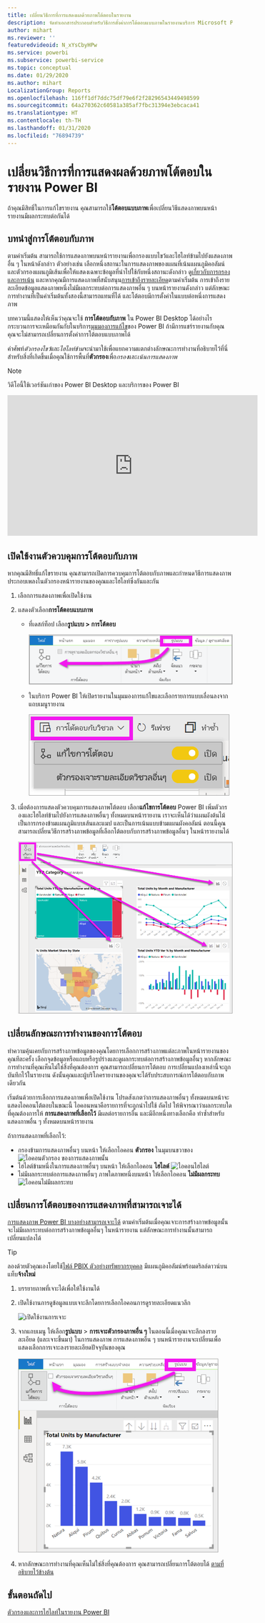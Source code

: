```yaml
---
title: เปลี่ยนวิธีการที่การแสดงผลด้วยภาพโต้ตอบในรายงาน
description: จัดทำเอกสารประกอบสำหรับวิธีการตั้งค่าการโต้ตอบแบบภาพในรายงานบริการ Microsoft Power BI และรายงาน Power BI Desktop
author: mihart
ms.reviewer: ''
featuredvideoid: N_xYsCbyHPw
ms.service: powerbi
ms.subservice: powerbi-service
ms.topic: conceptual
ms.date: 01/29/2020
ms.author: mihart
LocalizationGroup: Reports
ms.openlocfilehash: 116ff1df7ddc75df79e6f2f28296543449498599
ms.sourcegitcommit: 64a270362c60581a385af7fbc31394e3ebcaca41
ms.translationtype: HT
ms.contentlocale: th-TH
ms.lasthandoff: 01/31/2020
ms.locfileid: "76894739"
---
```

# <a name="change-how-visuals-interact-in-a-power-bi-report"></a>เปลี่ยนวิธีการที่การแสดงผลด้วยภาพโต้ตอบในรายงาน Power BI
ถ้าคุณมีสิทธิ์ในการแก้ไขรายงาน คุณสามารถใช้**โต้ตอบแบบภาพ**เพื่อเปลี่ยนวิธีแสดงภาพบนหน้ารายงานมีผลกระทบต่อกันได้ 

## <a name="introduction-to-visual-interactions"></a>บทนำสู่การโต้ตอบกับภาพ
ตามค่าเริ่มต้น สามารถใช้การแสดงภาพบนหน้ารายงานเพื่อกรองแบบไขว้และไฮไลท์ข้ามไปยังแสดงภาพอื่น ๆ ในหน้าดังกล่าว
ตัวอย่างเช่น เลือกหนึ่งสถานะในการแสดงภาพของแผนที่เน้นแผนภูมิคอลัมน์และตัวกรองแผนภูมิเส้นเพื่อให้แสดงเฉพาะข้อมูลที่นำไปใช้กับหนึ่งสถานะดังกล่าว
ดู[เกี่ยวกับการกรองและการเน้น](power-bi-reports-filters-and-highlighting.md) และหากคุณมีการแสดงภาพที่สนับสนุน[การเข้าถึงรายละเอียด](consumer/end-user-drill.md)ตามค่าเริ่มต้น การเข้าถึงรายละเอียดข้อมูลแสดงภาพหนึ่งไม่มีผลกระทบต่อการแสดงภาพอื่น ๆ บนหน้ารายงานดังกล่าว แต่ลักษณะการทำงานที่เป็นค่าเริ่มต้นทั้งสองนี้สามารถแทนที่ได้ และโต้ตอบมีการตั้งค่าในแบบต่อหนึ่งการแสดงภาพ

บทความนี้แสดงให้เห็นว่าคุณจะใช้ **การโต้ตอบกับภาพ** ใน Power BI Desktop ได้อย่างไร กระบวนการจะเหมือนกันกับในบริการ[มุมมองการแก้ไข](service-interact-with-a-report-in-editing-view.md)ของ Power BI ถ้ามีการแชร์รายงานกับคุณ คุณจะไม่สามารถเปลี่ยนการตั้งค่าการโต้ตอบแบบภาพได้

คำศัพท์*ตัวกรองไขว้*และ*ไฮไลท์ข้าม*จะนำมาใช้เพื่อแยกความแตกต่างลักษณะการทำงานที่อธิบายไว้ที่นี่สำหรับสิ่งที่เกิดขึ้นเมื่อคุณใช้การพื้นที่**ตัวกรอง**เพื่อ*กรอง*และ*เน้นการแสดงภาพ*  

> [!NOTE]
> วิดีโอนี้ใช้เวอร์ชันเก่าของ Power BI Desktop และบริการของ Power BI 
>
>

<iframe width="560" height="315" src="https://www.youtube.com/embed/N_xYsCbyHPw?list=PL1N57mwBHtN0JFoKSR0n-tBkUJHeMP2cP" frameborder="0" allowfullscreen></iframe>


## <a name="enable-the-visual-interaction-controls"></a>เปิดใช้งานตัวควบคุมการโต้ตอบกับภาพ
หากคุณมีสิทธิ์แก้ไขรายงาน คุณสามารถเปิดการควบคุมการโต้ตอบกับภาพและกำหนดวิธีการแสดงภาพประกอบเพลงในตัวกรองหน้ารายงานของคุณและไฮไลท์ซึ่งกันและกัน 

1. เลือกการแสดงภาพเพื่อเปิดใช้งาน  
2. แสดงตัวเลือก**การโต้ตอบแบบภาพ**
    

    - ที่เดสก์ท็อป เลือก**รูปแบบ > การโต้ตอบ**

        ![จากนั้นเลือก รูปแบบ และเลือก การโต้ตอบ](media/service-reports-visual-interactions/power-bi-interaction.png)

    - ในบริการ Power BI ให้เปิดรายงานในมุมมองการแก้ไขและเลือกรายการแบบเลื่อนลงจากแถบเมนูรายงาน

        ![การโต้ตอบแบบภาพแบบเลื่อนลง](media/service-reports-visual-interactions/power-bi-service.png)

3. เมื่อต้องการแสดงตัวควบคุมการแสดงภาพโต้ตอบ เลือก**แก้ไขการโต้ตอบ** Power BI เพิ่มตัวกรองและไฮไลท์ข้ามไปยังการแสดงภาพอื่นๆ ทั้งหมดบนหน้ารายงาน เราจะเห็นได้ว่าแผนผังต้นไม้เป็นการกรองข้ามแผนภูมิแบบเส้นและแมป และเป็นการเน้นแบบข้ามแผนผังคอลัมน์ ตอนนี้คุณสามารถเปลี่ยนวิธีการสร้างภาพข้อมูลที่เลือกโต้ตอบกับการสร้างภาพข้อมูลอื่นๆ ในหน้ารายงานได้
   
    ![รายงานที่มีการโต้ตอบแบบภาพที่เปิดใช้งานอยู่](media/service-reports-visual-interactions/power-bi-turn-on.png)


## <a name="change-the-interaction-behavior"></a>เปลี่ยนลักษณะการทำงานของการโต้ตอบ
ทำความคุ้นเคยกับการสร้างภาพข้อมูลของคุณโดยการเลือกการสร้างภาพแต่ละภาพในหน้ารายงานของคุณทีละครั้ง  เลือกจุดข้อมูลหรือแถบหรือรูปร่างและดูผลกระทบต่อการสร้างภาพข้อมูลอื่นๆ หากลักษณะการทำงานที่คุณเห็นไม่ใช่สิ่งที่คุณต้องการ คุณสามารถเปลี่ยนการโต้ตอบ การเปลี่ยนแปลงเหล่านี้จะถูกบันทึกไว้ในรายงาน ดังนั้นคุณและผู้บริโภครายงานของคุณจะได้รับประสบการณ์การโต้ตอบกับภาพเดียวกัน


เริ่มต้นด้วยการเลือกการแสดงภาพเพื่อเปิดใช้งาน  โปรดสังเกตว่าการแสดงภาพอื่นๆ ทั้งหมดบนหน้าจะแสดงไอคอนโต้ตอบในขณะนี้ ไอคอนหนาคือรายการที่จะถูกนำไปใช้ ถัดไป ให้พิจารณาว่าผลกระทบใดที่คุณต้องการให้ **การแสดงภาพที่เลือกไว้** มีผลต่อรายการอื่น  และมีอีกหนึ่งทางเลือกคือ ทำซ้ำสำหรับแสดงภาพอื่น ๆ ทั้งหมดบนหน้ารายงาน

ถ้าการแสดงภาพที่เลือกไว้:
   
   * กรองข้ามการแสดงภาพอื่นๆ บนหน้า ให้เลือกไอคอน **ตัวกรอง** ในมุมบนขวาของ ![ไอคอนตัวกรอง](media/service-reports-visual-interactions/power-bi-filter-icon.png) ของการแสดงภาพนั้น
   * ไฮไลต์ข้ามหนึ่งในการแสดงภาพอื่นๆ บนหน้า ให้เลือกไอคอน **ไฮไลต์** ![ไอคอนไฮไลต์](media/service-reports-visual-interactions/power-bi-highlight-icon.png)
   * ไม่มีผลกระทบต่อการแสดงภาพอื่นๆ ภาพใดภาพหนึ่งบนหน้า ให้เลือกไอคอน **ไม่มีผลกระทบ** ![ไอคอนไม่มีผลกระทบ](media/service-reports-visual-interactions/power-bi-no-impact.png)

## <a name="change-the-interactions-of-drillable-visualizations"></a>เปลี่ยนการโต้ตอบของการแสดงภาพที่สามารถเจาะได้
[การแสดงภาพ Power BI บางอย่างสามารถเจาะได้](consumer/end-user-drill.md) ตามค่าเริ่มต้นเมื่อคุณเจาะการสร้างภาพข้อมูลนั้นจะไม่มีผลกระทบต่อการสร้างภาพข้อมูลอื่นๆ ในหน้ารายงาน แต่ลักษณะการทำงานนั้นสามารถเปลี่ยนแปลงได้ 

> [!TIP]
> ลองด้วยตัวคุณเองโดยใช้[ไฟล์ PBIX ตัวอย่างทรัพยากรบุคคล](https://download.microsoft.com/download/6/9/5/69503155-05A5-483E-829A-F7B5F3DD5D27/Human%20Resources%20Sample%20PBIX.pbix) มีแผนภูมิคอลัมน์พร้อมดริลล์ดาวน์บนแท็บ**จ้างใหม่**
>

1. บรรยายภาพที่เจาะได้เพื่อให้ใช้งานได้ 

2. เปิดใช้งานการดูข้อมูลแบบเจาะลึกโดยการเลือกไอคอนการดูรายละเอียดแนวลึก

    ![เปิดใช้งานการเจาะ](media/service-reports-visual-interactions/power-bi-drill-down.png)

2. จากแถบเมนู ให้เลือก**รูปแบบ** > **การเจาะตัวกรองภาพอื่น ๆ**  ในตอนนี้เมื่อคุณเจาะลึกลงรายละเอียด (และเจาะขึ้นมา) ในการแสดงภาพ การแสดงภาพอื่น ๆ บนหน้ารายงานจะเปลี่ยนเพื่อแสดงเลือกการเจาะลงรายละเอียดปัจจุบันของคุณ 

    ![เปิดการเจาะการกรองภาพอื่นๆ](media/service-reports-visual-interactions/power-bi-drill.png)

3. หากลักษณะการทำงานที่คุณเห็นไม่ใช่สิ่งที่คุณต้องการ คุณสามารถเปลี่ยนการโต้ตอบได้ [ตามที่อธิบายไว้ข้างต้น](#change-the-interaction-behavior)
    
## <a name="next-steps"></a>ขั้นตอนถัดไป
[ตัวกรองและการไฮไลท์ในรายงาน Power BI](power-bi-reports-filters-and-highlighting.md)